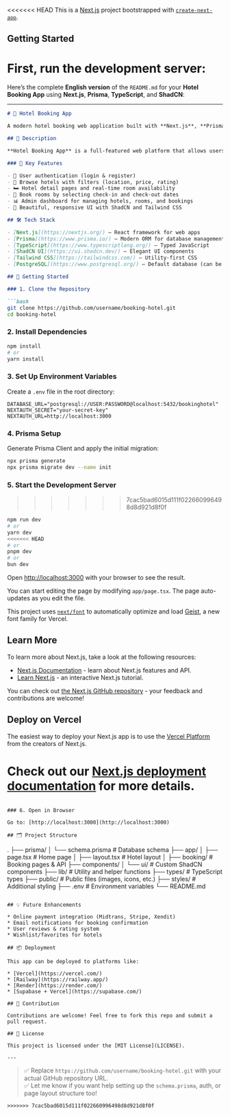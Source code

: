 <<<<<<< HEAD
This is a [Next.js](https://nextjs.org) project bootstrapped with [`create-next-app`](https://nextjs.org/docs/app/api-reference/cli/create-next-app).

## Getting Started

First, run the development server:
=======
Here’s the complete **English version** of the `README.md` for your **Hotel Booking App** using **Next.js**, **Prisma**, **TypeScript**, and **ShadCN**:

---

````markdown
# 🏨 Hotel Booking App

A modern hotel booking web application built with **Next.js**, **Prisma**, **TypeScript**, and **ShadCN UI**.

## 📄 Description

**Hotel Booking App** is a full-featured web platform that allows users to search, book, and manage hotel room reservations. It is built using a modern tech stack and provides a clean, responsive UI.

### 🎯 Key Features

- 🔐 User authentication (login & register)
- 🏨 Browse hotels with filters (location, price, rating)
- 🛏️ Hotel detail pages and real-time room availability
- 📅 Book rooms by selecting check-in and check-out dates
- 📊 Admin dashboard for managing hotels, rooms, and bookings
- 💅 Beautiful, responsive UI with ShadCN and Tailwind CSS

## 🛠️ Tech Stack

- [Next.js](https://nextjs.org/) – React framework for web apps
- [Prisma](https://www.prisma.io/) – Modern ORM for database management
- [TypeScript](https://www.typescriptlang.org/) – Typed JavaScript
- [ShadCN UI](https://ui.shadcn.dev/) – Elegant UI components
- [Tailwind CSS](https://tailwindcss.com/) – Utility-first CSS
- [PostgreSQL](https://www.postgresql.org/) – Default database (can be replaced with MySQL or SQLite)

## 🚀 Getting Started

### 1. Clone the Repository

```bash
git clone https://github.com/username/booking-hotel.git
cd booking-hotel
````

### 2. Install Dependencies

```bash
npm install
# or
yarn install
```

### 3. Set Up Environment Variables

Create a `.env` file in the root directory:

```env
DATABASE_URL="postgresql://USER:PASSWORD@localhost:5432/bookinghotel"
NEXTAUTH_SECRET="your-secret-key"
NEXTAUTH_URL=http://localhost:3000
```

### 4. Prisma Setup

Generate Prisma Client and apply the initial migration:

```bash
npx prisma generate
npx prisma migrate dev --name init
```

### 5. Start the Development Server
>>>>>>> 7cac5bad6015d111f022660996498d8d921d8f0f

```bash
npm run dev
# or
yarn dev
<<<<<<< HEAD
# or
pnpm dev
# or
bun dev
```

Open [http://localhost:3000](http://localhost:3000) with your browser to see the result.

You can start editing the page by modifying `app/page.tsx`. The page auto-updates as you edit the file.

This project uses [`next/font`](https://nextjs.org/docs/app/building-your-application/optimizing/fonts) to automatically optimize and load [Geist](https://vercel.com/font), a new font family for Vercel.

## Learn More

To learn more about Next.js, take a look at the following resources:

- [Next.js Documentation](https://nextjs.org/docs) - learn about Next.js features and API.
- [Learn Next.js](https://nextjs.org/learn) - an interactive Next.js tutorial.

You can check out [the Next.js GitHub repository](https://github.com/vercel/next.js) - your feedback and contributions are welcome!

## Deploy on Vercel

The easiest way to deploy your Next.js app is to use the [Vercel Platform](https://vercel.com/new?utm_medium=default-template&filter=next.js&utm_source=create-next-app&utm_campaign=create-next-app-readme) from the creators of Next.js.

Check out our [Next.js deployment documentation](https://nextjs.org/docs/app/building-your-application/deploying) for more details.
=======
```

### 6. Open in Browser

Go to: [http://localhost:3000](http://localhost:3000)

## 🗂️ Project Structure

```
.
├── prisma/
│   └── schema.prisma          # Database schema
├── app/
│   ├── page.tsx               # Home page
│   ├── layout.tsx              # Hotel layout
│   ├── booking/               # Booking pages & API
├── components/
│   └── ui/                    # Custom ShadCN components
├── lib/                       # Utility and helper functions
├── types/                     # TypeScript types
├── public/                    # Public files (images, icons, etc.)
├── styles/                    # Additional styling
├── .env                       # Environment variables
└── README.md
```

## 💡 Future Enhancements

* Online payment integration (Midtrans, Stripe, Xendit)
* Email notifications for booking confirmation
* User reviews & rating system
* Wishlist/favorites for hotels

## 📦 Deployment

This app can be deployed to platforms like:

* [Vercel](https://vercel.com/)
* [Railway](https://railway.app/)
* [Render](https://render.com/)
* [Supabase + Vercel](https://supabase.com/)

## 🤝 Contribution

Contributions are welcome! Feel free to fork this repo and submit a pull request.

## 📄 License

This project is licensed under the [MIT License](LICENSE).

---

```

> ✅ Replace `https://github.com/username/booking-hotel.git` with your actual GitHub repository URL.  
> ✅ Let me know if you want help setting up the `schema.prisma`, auth, or page layout structure too!
```
>>>>>>> 7cac5bad6015d111f022660996498d8d921d8f0f
